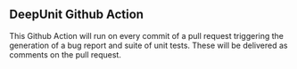 ## DeepUnit Github Action

This Github Action will run on every commit of a pull request triggering the generation of a bug report and suite of unit tests. These will be delivered as comments on the pull request.
